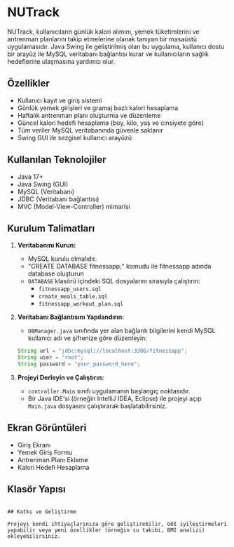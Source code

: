 # NUTrack
NUTrack, kullanıcıların günlük kalori alımını, yemek tüketimlerini ve antrenman planlarını takip etmelerine olanak tanıyan bir masaüstü uygulamasıdır. Java Swing ile geliştirilmiş olan bu uygulama, kullanıcı dostu bir arayüz ile MySQL veritabanı bağlantısı kurar ve kullanıcıların sağlık hedeflerine ulaşmasına yardımcı olur.

## Özellikler

-  Kullanıcı kayıt ve giriş sistemi
-  Günlük yemek girişleri ve gramaj bazlı kalori hesaplama
-  Haftalık antrenman planı oluşturma ve düzenleme
-  Güncel kalori hedefi hesaplama (boy, kilo, yaş ve cinsiyete göre)
-  Tüm veriler MySQL veritabanında güvenle saklanır
-  Swing GUI ile sezgisel kullanıcı arayüzü

## Kullanılan Teknolojiler

- Java 17+
- Java Swing (GUI)
- MySQL (Veritabanı)
- JDBC (Veritabanı bağlantısı)
- MVC (Model-View-Controller) mimarisi

## Kurulum Talimatları

1. **Veritabanını Kurun:**
   - MySQL kurulu olmalıdır.
   - "CREATE DATABASE fitnessapp;" komudu ile fitnessapp adında database oluşturun
   - `DATABASE` klasörü içindeki SQL dosyalarını sırasıyla çalıştırın:
     - `fitnessapp_users.sql`
     - `create_meals_table.sql`
     - `fitnessapp_workout_plan.sql`

2. **Veritabanı Bağlantısını Yapılandırın:**
   - `DBManager.java` sınıfında yer alan bağlantı bilgilerini kendi MySQL kullanıcı adı ve şifrenize göre düzenleyin:

   ```java
   String url = "jdbc:mysql://localhost:3306/fitnessapp";
   String user = "root";
   String password = "your_password_here";
   ```

3. **Projeyi Derleyin ve Çalıştırın:**
   - `controller.Main` sınıfı uygulamanın başlangıç noktasıdır.
   - Bir Java IDE'si (örneğin IntelliJ IDEA, Eclipse) ile projeyi açıp `Main.java` dosyasını çalıştırarak başlatabilirsiniz.

## Ekran Görüntüleri

-  Giriş Ekranı
-  Yemek Giriş Formu
-  Antrenman Planı Ekleme
-  Kalori Hedefi Hesaplama

## Klasör Yapısı

```

## Katkı ve Geliştirme

Projeyi kendi ihtiyaçlarınıza göre geliştirebilir, GUI iyileştirmeleri yapabilir veya yeni özellikler (örneğin su takibi, BMI analizi) ekleyebilirsiniz.
